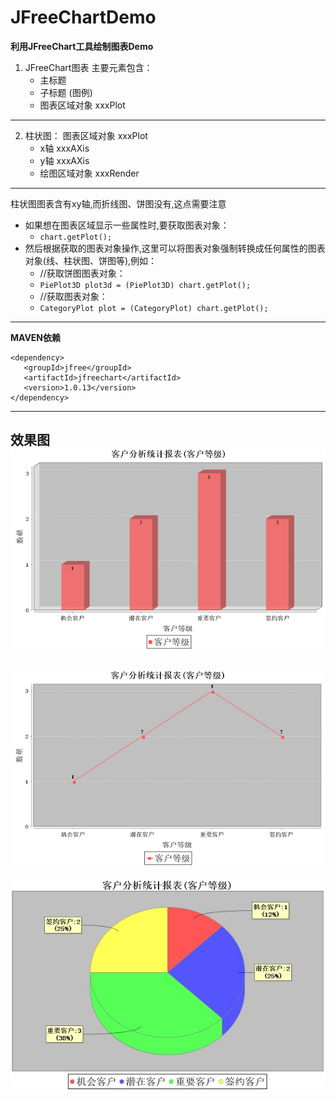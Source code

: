 # JFreeChartDemo
**利用JFreeChart工具绘制图表Demo**

1. JFreeChart图表
   主要元素包含：
      * 主标题
      * 子标题 (图例)
      * 图表区域对象    xxxPlot
		

-----------------------------------------------------------

2. 柱状图：
  图表区域对象    xxxPlot
	* x轴    xxxAXis
	* y轴    xxxAXis
	* 绘图区域对象    xxxRender
	
-----------------------------------------------------------	
柱状图图表含有xy轴,而折线图、饼图没有,这点需要注意  
   * 如果想在图表区域显示一些属性时,要获取图表对象：  
      * `chart.getPlot();`  
   * 然后根据获取的图表对象操作,这里可以将图表对象强制转换成任何属性的图表对象(线、柱状图、饼图等),例如：  
      * //获取饼图图表对象：  
      * `PiePlot3D plot3d = (PiePlot3D) chart.getPlot();`  
      * //获取图表对象：  
      * `CategoryPlot plot = (CategoryPlot) chart.getPlot();`  


---
**MAVEN依赖**  
```
<dependency>  
   <groupId>jfree</groupId>  
   <artifactId>jfreechart</artifactId>  
   <version>1.0.13</version>  
</dependency>
```
---
**效果图**  
![](https://github.com/lgc592519828/JFreeChartDemo/blob/master/src/gcheng/images/柱状图.png)  
---
![](https://github.com/lgc592519828/JFreeChartDemo/blob/master/src/gcheng/images/线状图.png)  
---
![](https://github.com/lgc592519828/JFreeChartDemo/blob/master/src/gcheng/images/饼图.png)  


